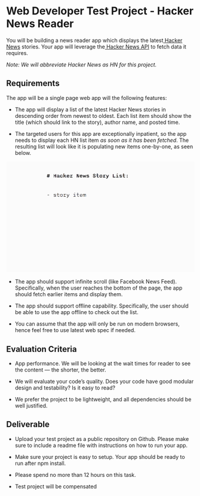 # Web Developer Test Project - Hacker News Reader

You will be building a news reader app which displays the latest[ Hacker News](https://news.ycombinator.com/) stories. Your app will leverage the[ Hacker News API](https://github.com/HackerNews/API) to fetch data it requires.

_Note: We will abbreviate Hacker News as HN for this project._

## Requirements

The app will be a single page web app will the following features:

- The app will display a list of the latest Hacker News stories in descending order from newest to oldest. Each list item should show the title (which should link to the story), author name, and posted time.

- The targeted users for this app are exceptionally inpatient, so the app needs to display each HN list item _as soon as it has been fetched_. The resulting list will look like it is populating new items one-by-one, as seen below.

![image alt text](image1.gif)

- The app should support infinite scroll (like Facebook News Feed). Specifically, when the user reaches the bottom of the page, the app should fetch earlier items and display them.

- The app should support offline capability. Specifically, the user should be able to use the app offline to check out the list.

- You can assume that the app will only be run on modern browsers, hence feel free to use latest web spec if needed.

## Evaluation Criteria

- App performance. We will be looking at the wait times for reader to see the content — the shorter, the better.

- We will evaluate your code’s quality. Does your code have good modular design and testability? Is it easy to read?

- We prefer the project to be lightweight, and all dependencies should be well justified.

## Deliverable

- Upload your test project as a public repository on Github. Please make sure to include a readme file with instructions on how to run your app.

- Make sure your project is easy to setup. Your app should be ready to run after npm install.

- Please spend no more than 12 hours on this task.

- Test project will be compensated
